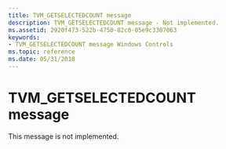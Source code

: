```yaml
---
title: TVM_GETSELECTEDCOUNT message
description: TVM_GETSELECTEDCOUNT message - Not implemented.
ms.assetid: 2920f473-522b-4750-82c0-05e9c3307063
keywords:
- TVM_GETSELECTEDCOUNT message Windows Controls
ms.topic: reference
ms.date: 05/31/2018
---
```


# TVM\_GETSELECTEDCOUNT message

This message is not implemented.

 

 




